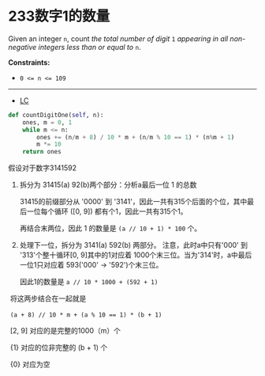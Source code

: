 # 233数字1的数量

Given an integer `n`, count *the total number of digit* `1` *appearing in all non-negative integers less than or equal to* `n`.

**Constraints:**

- `0 <= n <= 109`

---



* [LC](https://leetcode.com/problems/number-of-digit-one/discuss/64381/4%2B-lines-O(log-n)-C%2B%2BJavaPython)

```python
def countDigitOne(self, n):
    ones, m = 0, 1
    while m <= n:
        ones += (n/m + 8) / 10 * m + (n/m % 10 == 1) * (n%m + 1)
        m *= 10
    return ones
```

假设对于数字3141592

1. 拆分为 31415(a) 92(b)两个部分：分析a最后一位 1 的总数

   31415的前缀部分从 '0000' 到 '3141'，因此一共有315个后面的个位，其中最后一位每个循环 ([0, 9]) 都有个1，因此一共有315个1。

   再结合末两位，因此 1 的数量是 `(a // 10 + 1) * 100` 个。

2. 处理下一位，拆分为 3141(a)  592(b) 两部分。 注意，此时a中只有'000' 到 '313'个整十循环[0, 9]其中的1对应着 1000个末三位。当为'314'时，a中最后一位1只对应着 593('000' -> '592')个末三位。

   因此1的数量是 `a // 10 * 1000 + (592 + 1)`



​	将这两步结合在一起就是

​	`(a + 8) // 10 * m + (a % 10 == 1) * (b + 1)`

​	[2, 9] 对应的是完整的1000（m）个

​	{1} 对应的位非完整的 (b + 1) 个

​	{0} 对应为空

